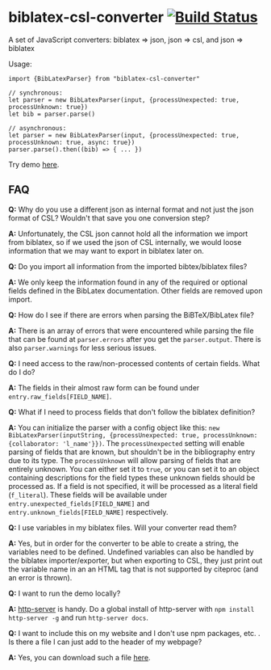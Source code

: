 # biblatex-csl-converter [![Build Status](https://travis-ci.org/fiduswriter/biblatex-csl-converter.svg?branch=master)](https://travis-ci.org/fiduswriter/biblatex-csl-converter)

A set of JavaScript converters: biblatex => json, json => csl, and json => biblatex

Usage:

```
import {BibLatexParser} from "biblatex-csl-converter"

// synchronous:
let parser = new BibLatexParser(input, {processUnexpected: true, processUnknown: true})
let bib = parser.parse()

// asynchronous:
let parser = new BibLatexParser(input, {processUnexpected: true, processUnknown: true, async: true})
parser.parse().then((bib) => { ... })
```

Try demo [here](https://fiduswriter.github.io/biblatex-csl-converter/).

## FAQ

**Q:** Why do you use a different json as internal format and not just the json format of CSL? Wouldn't that save you one conversion step?

**A:** Unfortunately, the CSL json cannot hold all the information we import from biblatex, so if we used the json of CSL internally, we would loose information that we may want to export in biblatex later on.

**Q:** Do you import all information from the imported bibtex/biblatex files?

**A:** We only keep the information found in any of the required or optional fields defined in the BibLatex documentation. Other fields are removed upon import.

**Q:** How do I see if there are errors when parsing the BiBTeX/BibLatex file?

**A:** There is an array of errors that were encountered while parsing the file that can be found at ```parser.errors``` after you get the ```parser.output```. There is also ```parser.warnings``` for less serious issues.

**Q:** I need access to the raw/non-processed contents of certain fields. What do I do?

**A:** The fields in their almost raw form can be found under ```entry.raw_fields[FIELD_NAME]```.

**Q:** What if I need to process fields that don't follow the biblatex definition?

**A:** You can initialize the parser with a config object like this: ```new BibLatexParser(inputString,
{processUnexpected: true, processUnknown: {collaborator: 'l_name'}})```. The ```processUnexpected``` setting will enable
parsing of fields that are known, but shouldn't be in the bibliography entry due to its type. The ```processUnknown``` will allow parsing of fields that are entirely unknown. You can either set it to `true`, or you can set it to an object containing descriptions for the field types these unknown fields should be processed as. If a field is not specified, it will be processed as a literal field (`f_literal`). These fields will be available under ```entry.unexpected_fields[FIELD_NAME]``` and ```entry.unknown_fields[FIELD_NAME]``` respectively.

**Q:** I use variables in my biblatex files. Will your converter read them?

**A:** Yes, but in order for the converter to be able to create a string, the variables need to be defined. Undefined variables can also be handled by the biblatex importer/exporter, but when exporting to CSL, they just print out the variable name in an an HTML tag that is not supported by citeproc (and an error is thrown).

**Q:** I want to run the demo locally?

**A:** [http-server](https://www.npmjs.com/package/http-server) is handy. Do a global install of  http-server with `npm install http-server -g` and run `http-server docs`.

**Q:** I want to include this on my website and I don't use npm packages, etc. . Is there a file I can just add to the header of my webpage?

**A:** Yes, you can download such a file [here](https://github.com/fiduswriter/biblatex-csl-converter/tree/browser).
